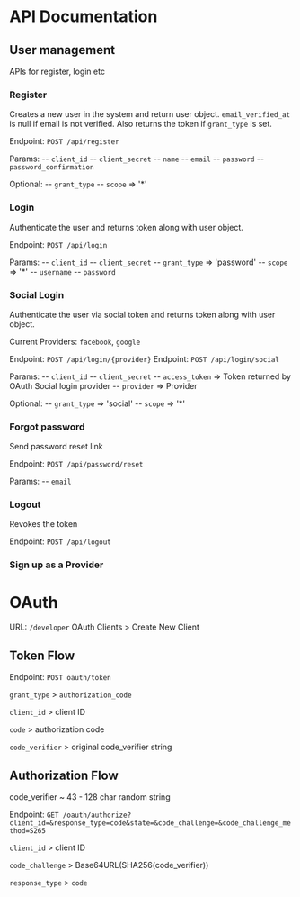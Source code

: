 # API Documentation

## User management

APIs for register, login etc

### Register
Creates a new user in the system and return user object. `email_verified_at` is null if email is not verified. Also returns the token if `grant_type` is set.

Endpoint: `POST /api/register`

Params: 
-- `client_id`
-- `client_secret`
-- `name`
-- `email`
-- `password`
-- `password_confirmation`

Optional:
-- `grant_type`
-- `scope` => '*'

### Login
Authenticate the user and returns token along with user object.

Endpoint: `POST /api/login`

Params: 
-- `client_id`
-- `client_secret`
-- `grant_type` => 'password'
-- `scope` => '*'
-- `username`
-- `password`

### Social Login
Authenticate the user via social token and returns token along with user object.

Current Providers: `facebook`, `google`

Endpoint: `POST /api/login/{provider}`
Endpoint: `POST /api/login/social`

Params:
-- `client_id`
-- `client_secret`
-- `access_token` => Token returned by OAuth Social login provider
-- `provider` => Provider

Optional:
-- `grant_type` => 'social'
-- `scope` => '*'

### Forgot password
Send password reset link

Endpoint: `POST /api/password/reset`

Params:
-- `email`

### Logout
Revokes the token

Endpoint: `POST /api/logout`

### Sign up as a Provider


# OAuth

URL: `/developer`
OAuth Clients > Create New Client

## Token Flow

Endpoint: `POST oauth/token`

`grant_type` > `authorization_code`

`client_id` > client ID

`code` > authorization code

`code_verifier` > original code_verifier string

## Authorization Flow

code_verifier ~ 43 - 128 char random string

Endpoint: `GET /oauth/authorize?client_id=&response_type=code&state=&code_challenge=&code_challenge_method=S265`

`client_id` > client ID

`code_challenge` > Base64URL(SHA256(code_verifier))

`response_type` > `code`

